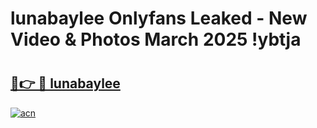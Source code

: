 # lunabaylee Onlyfans Leaked - New Video & Photos March 2025 !ybtja

# <h2><a href="https://ljmc6b.iuczelnia.edu.pl?title=lunabaylee&ref=ybtja">🔗👉 🔴 lunabaylee</a></h2>

[![acn](https://github.com/user-attachments/assets/0f9c940e-d8b0-45ae-aac7-cd30a18b3e1c)](https://ljmc6b.iuczelnia.edu.pl?title=lunabaylee&ref=ybtja)


